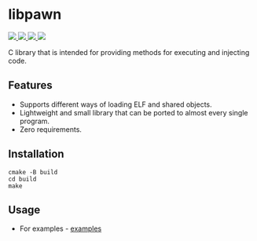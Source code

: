 # libpawn

<p>
    <a href="https://entysec.netlify.app">
        <img src="https://img.shields.io/badge/developer-EntySec-blue.svg">
    </a>
    <a href="https://github.com/EntySec/libpawn">
        <img src="https://img.shields.io/badge/language-C-grey.svg">
    </a>
    <a href="https://github.com/EntySec/libpawn/forks">
        <img src="https://img.shields.io/github/forks/EntySec/libpawn?color=green">
    </a>
    <a href="https://github.com/EntySec/libpawn/stargazers">
        <img src="https://img.shields.io/github/stars/EntySec/libpawn?color=yellow">
    </a>
</p>

C library that is intended for providing methods for executing and injecting code.

## Features

* Supports different ways of loading ELF and shared objects.
* Lightweight and small library that can be ported to almost every single program.
* Zero requirements.

## Installation

```shell
cmake -B build
cd build
make
```

## Usage

* For examples - [examples](https://github.com/EntySec/libpawn/tree/main/examples)

